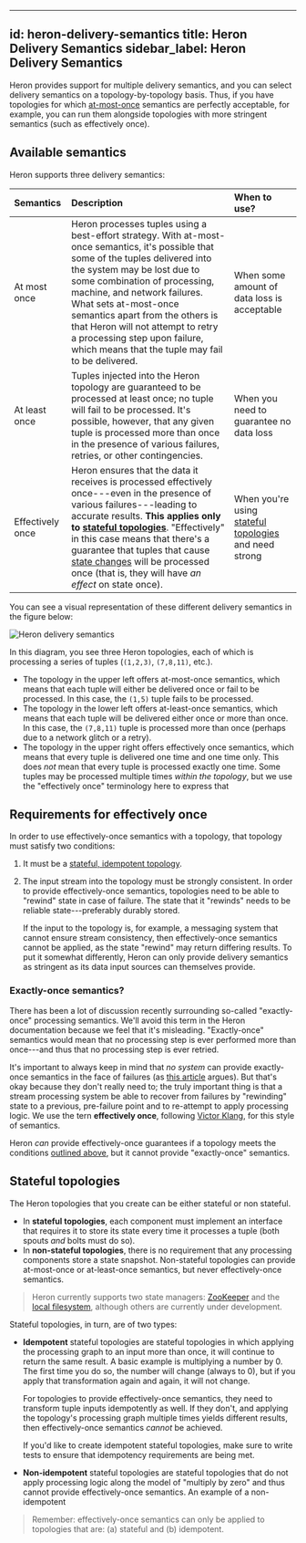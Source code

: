 <!--
    Licensed to the Apache Software Foundation (ASF) under one
    or more contributor license agreements.  See the NOTICE file
    distributed with this work for additional information
    regarding copyright ownership.  The ASF licenses this file
    to you under the Apache License, Version 2.0 (the
    "License"); you may not use this file except in compliance
    with the License.  You may obtain a copy of the License at

      http://www.apache.org/licenses/LICENSE-2.0

    Unless required by applicable law or agreed to in writing,
    software distributed under the License is distributed on an
    "AS IS" BASIS, WITHOUT WARRANTIES OR CONDITIONS OF ANY
    KIND, either express or implied.  See the License for the
    specific language governing permissions and limitations
    under the License.
-->
---
id: heron-delivery-semantics
title: Heron Delivery Semantics
sidebar_label: Heron Delivery Semantics
---

Heron provides support for multiple delivery semantics, and you can select delivery semantics on a topology-by-topology basis. Thus, if you have topologies for which [at-most-once](#available-semantics) semantics are perfectly acceptable, for example, you can run them alongside topologies with more stringent semantics (such as effectively once).

## Available semantics

Heron supports three delivery semantics:

Semantics | Description | When to use?
:---------|:------------|:------------
At most once | Heron processes tuples using a best-effort strategy. With at-most-once semantics, it's possible that some of the tuples delivered into the system may be lost due to some combination of processing, machine, and network failures. What sets at-most-once semantics apart from the others is that Heron will not attempt to retry a processing step upon failure, which means that the tuple may fail to be delivered. | When some amount of data loss is acceptable
At least once | Tuples injected into the Heron topology are guaranteed to be processed at least once; no tuple will fail to be processed. It's possible, however, that any given tuple is processed more than once in the presence of various failures, retries, or other contingencies. | When you need to guarantee no data loss
Effectively once | Heron ensures that the data it receives is processed effectively once---even in the presence of various failures---leading to accurate results. **This applies only to [stateful topologies](#stateful-topologies)**. "Effectively" in this case means that there's a guarantee that tuples that cause [state changes](#stateful-topologies) will be processed once (that is, they will have *an effect* on state once). | When you're using [stateful topologies](#stateful-processing) and need strong 

You can see a visual representation of these different delivery semantics in the figure below:

![Heron delivery semantics](https://www.lucidchart.com/publicSegments/view/f35df5fd-bfc1-4270-aad6-40766abae024/image.png)

In this diagram, you see three Heron topologies, each of which is processing a series of tuples (`(1,2,3)`, `(7,8,11)`, etc.).

* The topology in the upper left offers at-most-once semantics, which means that each tuple will either be delivered once or fail to be processed. In this case, the `(1,5)` tuple fails to be processed.
* The topology in the lower left offers at-least-once semantics, which means that each tuple will be delivered either once or more than once. In this case, the `(7,8,11)` tuple is processed more than once (perhaps due to a network glitch or a retry).
* The topology in the upper right offers effectively once semantics, which means that every tuple is delivered one time and one time only. This does *not* mean that every tuple is processed exactly one time. Some tuples may be processed multiple times *within the topology*, but we use the "effectively once" terminology here to express that

## Requirements for effectively once

In order to use effectively-once semantics with a topology, that topology must satisfy two conditions:

1. It must be a [stateful, idempotent topology](#stateful-topologies).
2. The input stream into the topology must be strongly consistent. In order to provide effectively-once semantics, topologies need to be able to "rewind" state in case of failure. The state that it "rewinds" needs to be reliable state---preferably durably stored.

    If the input to the topology is, for example, a messaging system that cannot ensure stream consistency, then effectively-once semantics cannot be applied, as the state "rewind" may return differing results. To put it somewhat differently, Heron can only provide delivery semantics as stringent as its data input sources can themselves provide.

### Exactly-once semantics?

There has been a lot of discussion recently surrounding so-called "exactly-once" processing semantics. We'll avoid this term in the Heron documentation because we feel that it's misleading. "Exactly-once" semantics would mean that no processing step is ever performed more than once---and thus that no processing step is ever retried.

It's important to always keep in mind that *no system* can provide exactly-once semantics in the face of failures (as [this article](http://bravenewgeek.com/you-cannot-have-exactly-once-delivery) argues). But that's okay because they don't really need to; the truly important thing is that a stream processing system be able to recover from failures by "rewinding" state to a previous, pre-failure point and to re-attempt to apply processing logic. We use the tern **effectively once**, following [Victor Klang](https://twitter.com/viktorklang/status/789036133434978304), for this style of semantics.

Heron *can* provide effectively-once guarantees if a topology meets the conditions [outlined above](#requirements-for-effectively-once), but it cannot provide "exactly-once" semantics.

## Stateful topologies

The Heron topologies that you create can be either stateful or non stateful.

* In **stateful topologies**, each component must implement an interface that requires it to store its state every time it processes a tuple (both spouts *and* bolts must do so).
* In **non-stateful topologies**, there is no requirement that any processing components store a state snapshot. Non-stateful topologies can provide at-most-once or at-least-once semantics, but never effectively-once semantics.

> Heron currently supports two state managers: [ZooKeeper](state-managers-zookeeper) and the [local filesystem](state-managers-local-fs), although others are currently under development.

Stateful topologies, in turn, are of two types:

* **Idempotent** stateful topologies are stateful topologies in which applying the processing graph to an input more than once, it will continue to return the same result. A basic example is multiplying a number by 0. The first time you do so, the number will change (always to 0), but if you apply that transformation again and again, it will not change.

    For topologies to provide effectively-once semantics, they need to transform tuple inputs idempotently as well. If they don't, and applying the topology's processing graph multiple times yields different results, then effectively-once semantics *cannot* be achieved.

    If you'd like to create idempotent stateful topologies, make sure to write tests to ensure that idempotency requirements are being met.
* **Non-idempotent** stateful topologies are stateful topologies that do not apply processing logic along the model of "multiply by zero" and thus cannot provide effectively-once semantics. An example of a non-idempotent

> Remember: effectively-once semantics can only be applied to topologies that are: (a) stateful and (b) idempotent.